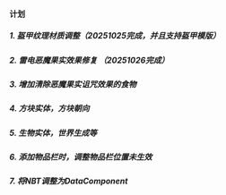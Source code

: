 #### 计划

##### 1. 盔甲纹理材质调整（20251025完成，并且支持盔甲模版）
##### 2. 雷电恶魔果实效果修复 （20251026完成）
##### 3. 增加清除恶魔果实诅咒效果的食物
##### 4. 方块实体，方块朝向
##### 5. 生物实体，世界生成等
##### 6. 添加物品栏时，调整物品栏位置未生效
##### 7. 将NBT调整为DataComponent
